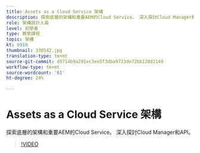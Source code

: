 ```yaml
---
title: Assets as a Cloud Service 架構
description: 探索底層的架構和重要AEM的Cloud Service。 深入探討Cloud Manager和API。
role: 架構設計人員
level: 初學者
type: 教學課程
topic: 架構
kt: 6919
thumbnail: 330542.jpg
translation-type: tm+mt
source-git-commit: d9714b9a291ec3ee5f3dba9723de72bb120d2149
workflow-type: tm+mt
source-wordcount: '61'
ht-degree: 24%

---
```



# Assets as a Cloud Service 架構

探索底層的架構和重要AEM的Cloud Service。 深入探討Cloud Manager和API。

>[!VIDEO](https://video.tv.adobe.com/v/330542/?quality=12&learn=on)